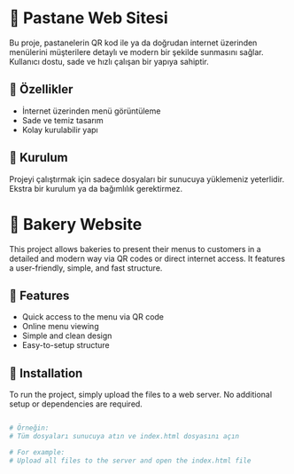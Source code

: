 # 🥐 Pastane Web Sitesi

Bu proje, pastanelerin QR kod ile ya da doğrudan internet üzerinden menülerini müşterilere detaylı ve modern bir şekilde sunmasını sağlar. Kullanıcı dostu, sade ve hızlı çalışan bir yapıya sahiptir.

## 🚀 Özellikler

- İnternet üzerinden menü görüntüleme  
- Sade ve temiz tasarım  
- Kolay kurulabilir yapı

## 🔧 Kurulum

Projeyi çalıştırmak için sadece dosyaları bir sunucuya yüklemeniz yeterlidir. Ekstra bir kurulum ya da bağımlılık gerektirmez.
# 🥐 Bakery Website

This project allows bakeries to present their menus to customers in a detailed and modern way via QR codes or direct internet access. It features a user-friendly, simple, and fast structure.

## 🚀 Features

- Quick access to the menu via QR code  
- Online menu viewing  
- Simple and clean design  
- Easy-to-setup structure

## 🔧 Installation

To run the project, simply upload the files to a web server. No additional setup or dependencies are required.
```bash

# Örneğin:
# Tüm dosyaları sunucuya atın ve index.html dosyasını açın

# For example:
# Upload all files to the server and open the index.html file
